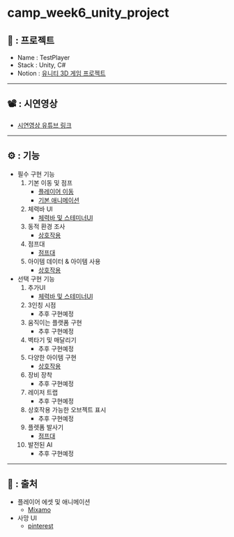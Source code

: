 # camp_week6_unity_project

## 📗 : 프로젝트

- Name : TestPlayer
- Stack : Unity, C#
- Notion : [유니티 3D 게임 프로젝트](https://www.notion.so/3D-10d8cdfaa3b8418c97ba9d0e517b3600?pvs=21)

---

## 📽️ : 시연영상

  - [시연영상 유튜브 링크](https://youtu.be/Hkd7iSzorRE)
---

## ⚙️ : 기능

- 필수 구현 기능
    1. 기본 이동 및 점프
        - [플레이어 이동](https://www.notion.so/7408c920d7f44687a69e91d88cf3ee79?pvs=21)
        - [기본 애니메이션](https://www.notion.so/e2630d2d9e374d4da830fef903aa2118?pvs=21)
    2. 체력바 UI
        - [체력바 및 스테미너UI](https://www.notion.so/UI-22d6b5261d4540a88defe9e57dc16f86?pvs=21)
    3. 동적 환경 조사
        - [상호작용](https://www.notion.so/e033efd89cae4e4f8444b85a918c2d36?pvs=21)
    4. 점프대
        - [점프대](https://www.notion.so/2dfad1347d21443bb1ed913f8ff09a9a?pvs=21)
    5. 아이템 데이터 & 아이템 사용
        - [상호작용](https://www.notion.so/e033efd89cae4e4f8444b85a918c2d36?pvs=21)
- 선택 구현 기능
    1. 추가UI
        - [체력바 및 스테미너UI](https://www.notion.so/UI-22d6b5261d4540a88defe9e57dc16f86?pvs=21)
    2. 3인칭 시점
        - 추후 구현예정
    3. 움직이는 플랫폼 구현
        - 추후 구현예정
    4. 벽타기 및 매달리기
        - 추후 구현예정
    5. 다양한 아이템 구현
        - [상호작용](https://www.notion.so/e033efd89cae4e4f8444b85a918c2d36?pvs=21)
    6. 장비 장착
        - 추후 구현예정
    7. 레이저 트랩
        - 추후 구현예정
    8. 상호작용 가능한 오브젝트 표시
        - 추후 구현예정
    9. 플렛폼 발사기
        - [점프대](https://www.notion.so/2dfad1347d21443bb1ed913f8ff09a9a?pvs=21)
    10. 발전된 AI
        - 추후 구현예정
        
---

## 🔗 : 출처

- 플레이어 에셋 및 애니메이션
  - [Mixamo]( https://www.mixamo.com/#/)
- 사망 UI
  - [pinterest](https://kr.pinterest.com/pin/583638432941842394/)   
